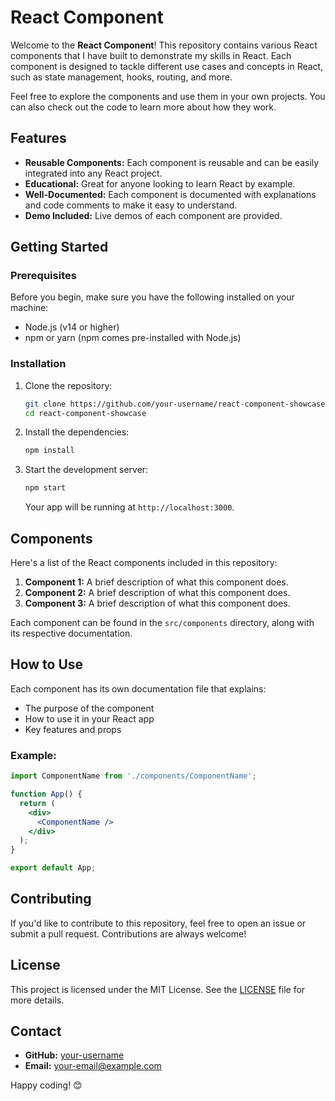 
# React Component

Welcome to the **React Component**! This repository contains various React components that I have built to demonstrate my skills in React. Each component is designed to tackle different use cases and concepts in React, such as state management, hooks, routing, and more.

Feel free to explore the components and use them in your own projects. You can also check out the code to learn more about how they work.

## Features

- **Reusable Components:** Each component is reusable and can be easily integrated into any React project.
- **Educational:** Great for anyone looking to learn React by example.
- **Well-Documented:** Each component is documented with explanations and code comments to make it easy to understand.
- **Demo Included:** Live demos of each component are provided.

## Getting Started

### Prerequisites

Before you begin, make sure you have the following installed on your machine:

- Node.js (v14 or higher)
- npm or yarn (npm comes pre-installed with Node.js)

### Installation

1. Clone the repository:

   ```bash
   git clone https://github.com/your-username/react-component-showcase.git
   cd react-component-showcase
   ```

2. Install the dependencies:

   ```bash
   npm install
   ```

3. Start the development server:

   ```bash
   npm start
   ```

   Your app will be running at `http://localhost:3000`.

## Components

Here's a list of the React components included in this repository:

1. **Component 1:** A brief description of what this component does.
2. **Component 2:** A brief description of what this component does.
3. **Component 3:** A brief description of what this component does.

Each component can be found in the `src/components` directory, along with its respective documentation.

## How to Use

Each component has its own documentation file that explains:

- The purpose of the component
- How to use it in your React app
- Key features and props

### Example:

```jsx
import ComponentName from './components/ComponentName';

function App() {
  return (
    <div>
      <ComponentName />
    </div>
  );
}

export default App;
```

## Contributing

If you'd like to contribute to this repository, feel free to open an issue or submit a pull request. Contributions are always welcome!

## License

This project is licensed under the MIT License. See the [LICENSE](LICENSE) file for more details.

## Contact

- **GitHub:** [your-username](https://github.com/your-username)
- **Email:** your-email@example.com

Happy coding! 😊
